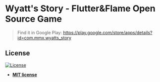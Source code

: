 # Wyatt's Story - Flutter&Flame Open Source Game
 
 > Find it in Google Play:
 https://play.google.com/store/apps/details?id=com.mmx.wyatts_story

## License

[![License](http://img.shields.io/:license-mit-blue.svg?style=flat-square)](http://badges.mit-license.org)

- **[MIT license](http://opensource.org/licenses/mit-license.php)**
